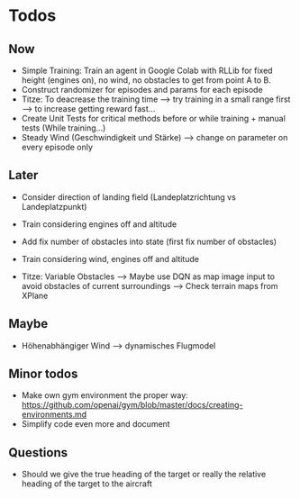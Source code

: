 # Todos
## Now
- Simple Training: Train an agent in Google Colab with RLLib for fixed height
(engines on), no wind, no obstacles to get from point A to B.
- Construct randomizer for episodes and params for each episode
- Titze: To deacrease the training time
--> try training in a small range first --> to increase getting reward fast... 
- Create Unit Tests for critical methods before or while training + manual tests (While training...)
- Steady Wind (Geschwindigkeit und Stärke) --> change on parameter on every episode only

## Later
- Consider direction of landing field (Landeplatzrichtung vs Landeplatzpunkt)
- Train considering engines off and altitude
- Add fix number of obstacles into state (first fix number of obstacles) 
- Train considering wind, engines off and altitude

- Titze: Variable Obstacles 
--> Maybe use DQN as map image input to avoid obstacles of current surroundings 
--> Check terrain maps from XPlane


## Maybe
- Höhenabhängiger Wind --> dynamisches Flugmodel

## Minor todos
- Make own gym environment the proper way: https://github.com/openai/gym/blob/master/docs/creating-environments.md
- Simplify code even more and document

## Questions
- Should we give the true heading of the target or really the relative heading of the target to the aircraft
